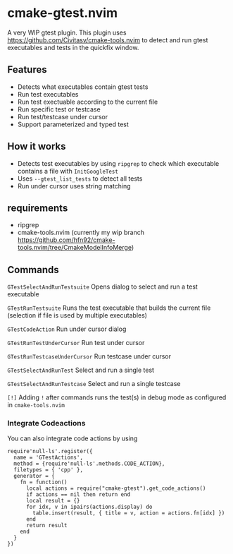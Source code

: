 # cmake-gtest.nvim
A very WIP gtest plugin. This plugin uses https://github.com/Civitasv/cmake-tools.nvim to detect and run gtest executables and tests in the quickfix window.

## Features
* Detects what executables contain gtest tests
* Run test executables
* Run test exectuable according to the current file
* Run specific test or testcase
* Run test/testcase under cursor
* Support parameterized and typed test

## How it works
* Detects test executables by using `ripgrep` to check which executable contains a file with `InitGoogleTest`
* Uses `--gtest_list_tests` to detect all tests 
* Run under cursor uses string matching

## requirements
* ripgrep
* cmake-tools.nvim (currently my wip branch https://github.com/hfn92/cmake-tools.nvim/tree/CmakeModelInfoMerge)

## Commands

`GTestSelectAndRunTestsuite` Opens dialog to select and run a test executable

`GTestRunTestsuite` Runs the test executable that builds the current file (selection if file is used by multiple executables)

`GTestCodeAction` Run under cursor dialog

`GTestRunTestUnderCursor` Run test under cursor

`GTestRunTestcaseUnderCursor` Run testcase under cursor

`GTestSelectAndRunTest` Select and run a single test

`GTestSelectAndRunTestcase` Select and run a single testcase

`[!]` Adding `!` after commands runs the test(s) in debug mode as configured in `cmake-tools.nvim`

### Integrate Codeactions
You can also integrate code actions by using
```
require'null-ls'.register({
  name = 'GTestActions',
  method = {require'null-ls'.methods.CODE_ACTION},
  filetypes = { 'cpp' },
  generator = {
    fn = function()
      local actions = require("cmake-gtest").get_code_actions()
      if actions == nil then return end
      local result = {}
      for idx, v in ipairs(actions.display) do
        table.insert(result, { title = v, action = actions.fn[idx] })
      end
      return result
    end
  }
})
```
